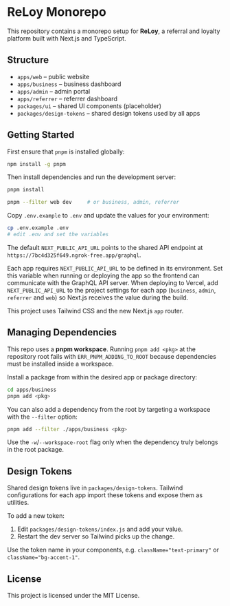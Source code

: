 # ReLoy Monorepo

This repository contains a monorepo setup for **ReLoy**, a referral and loyalty platform built with Next.js and TypeScript.

## Structure


- `apps/web` – public website
- `apps/business` – business dashboard
- `apps/admin` – admin portal
- `apps/referrer` – referrer dashboard
- `packages/ui` – shared UI components (placeholder)
- `packages/design-tokens` – shared design tokens used by all apps

## Getting Started

First ensure that `pnpm` is installed globally:

```bash
npm install -g pnpm
```

Then install dependencies and run the development server:

```bash
pnpm install

pnpm --filter web dev     # or business, admin, referrer

```
Copy `.env.example` to `.env` and update the values for your environment:

```bash
cp .env.example .env
# edit .env and set the variables
```


The default `NEXT_PUBLIC_API_URL` points to the shared API endpoint at
`https://7bc4d325f649.ngrok-free.app/graphql`.

Each app requires `NEXT_PUBLIC_API_URL` to be defined in its environment. Set
this variable when running or deploying the app so the frontend can communicate
with the GraphQL API server. When deploying to Vercel, add `NEXT_PUBLIC_API_URL`
to the project settings for each app (`business`, `admin`, `referrer` and
`web`) so Next.js receives the value during the build.

This project uses Tailwind CSS and the new Next.js `app` router.

## Managing Dependencies

This repo uses a **pnpm workspace**. Running `pnpm add <pkg>` at the repository
root fails with `ERR_PNPM_ADDING_TO_ROOT` because dependencies must be installed
inside a workspace.

Install a package from within the desired app or package directory:

```bash
cd apps/business
pnpm add <pkg>
```

You can also add a dependency from the root by targeting a workspace with the
`--filter` option:

```bash
pnpm add --filter ./apps/business <pkg>
```

Use the `-w`/`--workspace-root` flag only when the dependency truly belongs in
the root package.

## Design Tokens

Shared design tokens live in `packages/design-tokens`. Tailwind configurations
for each app import these tokens and expose them as utilities.

To add a new token:

1. Edit `packages/design-tokens/index.js` and add your value.
2. Restart the dev server so Tailwind picks up the change.

Use the token name in your components, e.g. `className="text-primary"` or
`className="bg-accent-1"`.


## License

This project is licensed under the MIT License.
